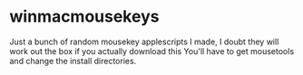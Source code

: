 # winmacmousekeys
Just a bunch of random mousekey applescripts I made, I doubt they will work out the box if you actually download this  You'll have to get mousetools and change the install directories.
